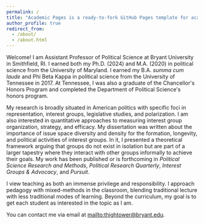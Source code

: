 ```yaml
---
permalink: /
title: "Academic Pages is a ready-to-fork GitHub Pages template for academic personal websites"
author_profile: true
redirect_from: 
  - /about/
  - /about.html
---
```


Welcome! I am Assistant Professor of Political Science at Bryant University in Smithfield, RI. I earned both my Ph.D. (2024) and M.A. (2020) in political science from the University of Maryland. I earned my B.A. <i> summa cum laude </i> and Phi Beta Kappa in political science from the University of Tennessee in 2017. At Tennessee, I was also a graduate of the Chancellor's Honors Program and completed the Department of Political Science's honors program.

My research is broadly situated in American politics with specific foci in representation, interest groups, legislative studies, and polarization. I am also interested in quantitative approaches to measuring interest group organization, strategy, and efficacy. My dissertation was written about the importance of issue space diversity and density for the formation, longevity, and political activities of interest groups. In it, I presented a theoretical framework arguing that groups do not exist in isolation but are part of a larger tapestry where they interact with other groups informally to achieve their goals. My work has been published or is forthcoming in <i>Political Science Research and Methods</i>, <i>Political Research Quarterly</i>, <i>Interest Groups & Advocacy</i>, and <i>Pursuit</i>. 

I view teaching as both an immense privilege and responsibility. I approach pedagogy with mixed-methods in the classroom, blending traditional lecture with less traditional modes of learning. Beyond the curriculum, my goal is to get each student as interested in the topic as I am.  

You can contact me via email at <a href="mailto:thightower@bryant.edu">mailto:thightower@bryant.edu</a>.
